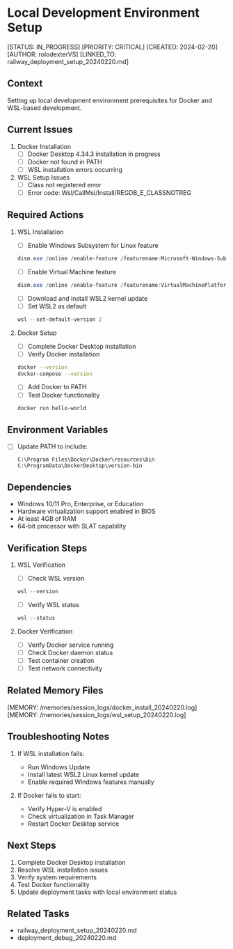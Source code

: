 # Local Development Environment Setup

[STATUS: IN_PROGRESS]
[PRIORITY: CRITICAL]
[CREATED: 2024-02-20]
[AUTHOR: rolodexterVS]
[LINKED_TO: railway_deployment_setup_20240220.md]

## Context

Setting up local development environment prerequisites for Docker and WSL-based development.

## Current Issues

1. Docker Installation
   - [ ] Docker Desktop 4.34.3 installation in progress
   - [ ] Docker not found in PATH
   - [ ] WSL installation errors occurring

2. WSL Setup Issues
   - [ ] Class not registered error
   - [ ] Error code: Wsl/CallMsi/Install/REGDB_E_CLASSNOTREG

## Required Actions

1. WSL Installation
   - [ ] Enable Windows Subsystem for Linux feature

   ```powershell
   dism.exe /online /enable-feature /featurename:Microsoft-Windows-Subsystem-Linux /all /norestart
   ```

   - [ ] Enable Virtual Machine feature

   ```powershell
   dism.exe /online /enable-feature /featurename:VirtualMachinePlatform /all /norestart
   ```

   - [ ] Download and install WSL2 kernel update
   - [ ] Set WSL2 as default

   ```powershell
   wsl --set-default-version 2
   ```

2. Docker Setup
   - [ ] Complete Docker Desktop installation
   - [ ] Verify Docker installation

   ```sh
   docker --version
   docker-compose --version
   ```

   - [ ] Add Docker to PATH
   - [ ] Test Docker functionality

   ```sh
   docker run hello-world
   ```

## Environment Variables

- [ ] Update PATH to include:

  ```
  C:\Program Files\Docker\Docker\resources\bin
  C:\ProgramData\DockerDesktop\version-bin
  ```

## Dependencies

- Windows 10/11 Pro, Enterprise, or Education
- Hardware virtualization support enabled in BIOS
- At least 4GB of RAM
- 64-bit processor with SLAT capability

## Verification Steps

1. WSL Verification
   - [ ] Check WSL version

   ```powershell
   wsl --version
   ```

   - [ ] Verify WSL status

   ```powershell
   wsl --status
   ```

2. Docker Verification
   - [ ] Verify Docker service running
   - [ ] Check Docker daemon status
   - [ ] Test container creation
   - [ ] Test network connectivity

## Related Memory Files

[MEMORY: /memories/session_logs/docker_install_20240220.log]
[MEMORY: /memories/session_logs/wsl_setup_20240220.log]

## Troubleshooting Notes

1. If WSL installation fails:
   - Run Windows Update
   - Install latest WSL2 Linux kernel update
   - Enable required Windows features manually

2. If Docker fails to start:
   - Verify Hyper-V is enabled
   - Check virtualization in Task Manager
   - Restart Docker Desktop service

## Next Steps

1. Complete Docker Desktop installation
2. Resolve WSL installation issues
3. Verify system requirements
4. Test Docker functionality
5. Update deployment tasks with local environment status

## Related Tasks

- railway_deployment_setup_20240220.md
- deployment_debug_20240220.md
